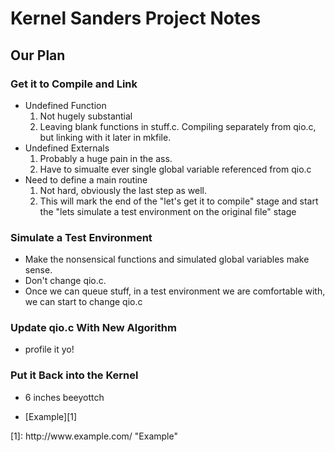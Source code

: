 <!DOCTYPE html>
<html>
<head>
        <title>Kernel Sanders Project Notes </title>
        <link rel="stylesheet" type="text/css" href="style.css">
</head>
<body>

# Kernel Sanders Project Notes

## Our Plan

### Get it to Compile and Link
-	Undefined Function
    1.  Not hugely substantial
    2.  Leaving blank functions in stuff.c. Compiling separately from qio.c, but linking with it later in mkfile.
-   Undefined Externals
    1.  Probably a huge pain in the ass. 
    2.  Have to simualte ever single global variable referenced from qio.c
-   Need to define a main routine
    1.  Not hard, obviously the last step as well. 
    2.  This will mark the end of the "let's get it to compile" stage and start the "lets simulate a test environment on the original file" stage

### Simulate a Test Environment
-   Make the nonsensical functions and simulated global variables make sense.
-   Don't change qio.c.
-   Once we can queue stuff, in a test environment we are comfortable with, we can start to change qio.c

### Update qio.c With New Algorithm
-   profile it yo!

### Put it Back into the Kernel
-   6 inches beeyottch

- [Example][1] 


</body>
</html>
[1]: http://www.example.com/ "Example"

